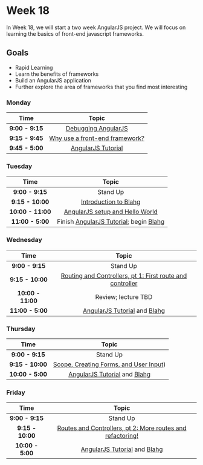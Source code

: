# Week 18

In Week 18, we will start a two week AngularJS project. We will focus on learning the 
basics of front-end javascript frameworks.

## Goals
- Rapid Learning
- Learn the benefits of frameworks
- Build an AngularJS application
- Further explore the area of frameworks that you find most interesting

### Monday

| Time             | Topic                                                      |
|:----------------:|:----------------------------------------------------------:|
| **9:00 - 9:15**  | [Debugging AngularJS](monday/debugging.md)                 |
| **9:15 - 9:45**  | [Why use a front-end framework?](monday/why-frameworks.md) |
| **9:45 - 5:00**  | [AngularJS Tutorial](https://docs.angularjs.org/tutorial)  |

### Tuesday

| Time              | Topic                                                        |
|:-----------------:|:------------------------------------------------------------:|
| **9:00 - 9:15**   | Stand Up                                                     |
| **9:15 - 10:00**  | [Introduction to Blahg](blog.md)              |
| **10:00 - 11:00** | [AngularJS setup and Hello World](tuesday/angular-setup.md) |
| **11:00 - 5:00**  | Finish [AngularJS Tutorial](https://docs.angularjs.org/tutorial); begin [Blahg](blog.md) |

### Wednesday

| Time              | Topic                                            |
|:-----------------:|:------------------------------------------------:|
| **9:00 - 9:15**   | Stand Up                                         |
| **9:15 - 10:00**  | [Routing and Controllers, pt 1: First route and controller](wednesday/routing-pt-1.md) |
| **10:00 - 11:00** | Review; lecture TBD                              |
| **11:00 - 5:00**  | [AngularJS Tutorial](https://docs.angularjs.org/tutorial) and [Blahg](blog.md) |

### Thursday

| Time             | Topic                                                    |
|:----------------:|:--------------------------------------------------------:|
| **9:00 - 9:15**  | Stand Up                                                 |
| **9:15 - 10:00** | [Scope, Creating Forms, and User Input](thursday/scope-forms-user-input.md)) |
| **10:00 - 5:00** | [AngularJS Tutorial](https://docs.angularjs.org/tutorial) and [Blahg](blog.md) |

### Friday

| Time             | Topic                                                    |
|:----------------:|:--------------------------------------------------------:|
| **9:00 - 9:15**  | Stand Up                                                 |
| **9:15 - 10:00** | [Routes and Controllers, pt 2: More routes and refactoring!](friday/routing-pt-2.md) |
| **10:00 - 5:00** | [AngularJS Tutorial](https://docs.angularjs.org/tutorial) and [Blahg](blog.md) |